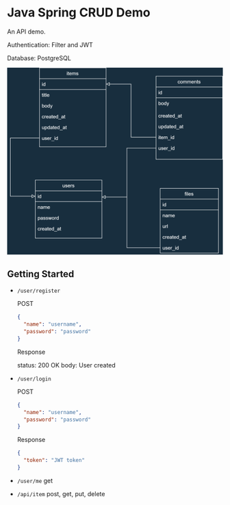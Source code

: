 # Java Spring CRUD Demo

An API demo.

Authentication: Filter and JWT

Database: PostgreSQL

![](Demo%20Diagram.png)

## Getting Started

- `/user/register`

  POST

    ```json
    {
      "name": "username",
      "password": "password"
    }
    ```
  Response

  status: 200 OK body: User created

- `/user/login`

  POST

    ```json
    {
      "name": "username",
      "password": "password"
    }
    ```

  Response

    ```json
    {
      "token": "JWT token"
    }
    ```

- `/user/me` get
- `/api/item` post, get, put, delete

